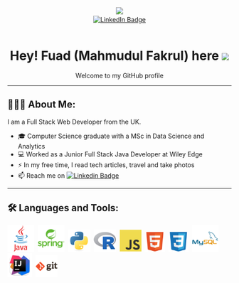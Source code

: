 
<!--
**MI-Fuad/MI-Fuad** is a ✨ _special_ ✨ repository because its `README.md` (this file) appears on your GitHub profile.

Here are some ideas to get you started:

- 🔭 I’m currently working on ...
- 🌱 I’m currently learning ...
- 👯 I’m looking to collaborate on ...
- 🤔 I’m looking for help with ...
- 💬 Ask me about ...
- 📫 How to reach me: ...
- 😄 Pronouns: ...
- ⚡ Fun fact: ...
-->

<div id ="header" align="center">
  <img src="https://media.giphy.com/media/qgQUggAC3Pfv687qPC/giphy.gif" width="200"></img>
</div>

<!-- Social Badges-->
<div id = "badges" align="center">
  <a href ="https://www.linkedin.com/in/mahmudul-fakrul/">
    <img src="https://img.shields.io/badge/LinkedIn-0077B5?style=for-the-badge&logo=linkedin&logoColor=white" alt="LinkedIn Badge"></img>
  </a>
</div>

<!--view counter-->
<div align ="center">
  <a>
  <img src="https://komarev.com/ghpvc/?username=MI-Fuad&style=flat-square&color=blue" alt=""/>
  </a>  
</div>

<!--Hey There-->
<div align ="center">
  <h1>
    Hey! Fuad (Mahmudul Fakrul) here
    <img src="https://media.giphy.com/media/hvRJCLFzcasrR4ia7z/giphy.gif" width="25px"/>
  </h1>
  <p> Welcome to my GitHub profile </p>

</div>

---

## 👨🏽‍💻 About Me:
I am a Full Stack Web Developer from the UK.
- 🎓 Computer Science graduate with a MSc in Data Science and Analytics
- 💻 Worked as a Junior Full Stack Java Developer at Wiley Edge 
- ⚡ In my free time, I read tech articles, travel and take photos 
- 📫 Reach me on [![Linkedin Badge](https://img.shields.io/badge/-LinkedIn-blue?style=flat&logo=Linkedin&logoColor=white)](https://www.linkedin.com/in/mahmudul-fakrul/)

---
## 🛠️ Languages and Tools:
<div>
  <img src= "icons/java.svg" title="Java" alt="Java" width="60" height="60"/>&nbsp;
  <img src= "icons/spring.svg" title="Spring" alt="Spring" width="60" height="60"/>&nbsp;
  <img src= "icons/python.svg" title="Python" alt="Python" width="50" height="50"/>&nbsp;
  <img src= "icons/r.svg" title="R" alt="R" width="50" height="50"/>&nbsp;
  <img src= "icons/JS.svg" title="JS" alt="JS" width="50" height="50"/>&nbsp;
  <img src= "icons/html5.svg" title="HTML" alt="HTML" width="45" height="45"/>&nbsp;
  <img src= "icons/css3.svg" title="CSS" alt="CSS" width="45" height="45"/>&nbsp;
  <img src= "icons/mysql.svg" title="MySQL" alt="MySQL" width="60" height="60"/>&nbsp;
  <img src= "icons/intellij2.png" title="IJ" alt="IJ" width="55" height="55"/>&nbsp;
  <img src= "icons/git.svg" title="GIT" alt="GIT" width="50" height="50"/>&nbsp;


</div>
